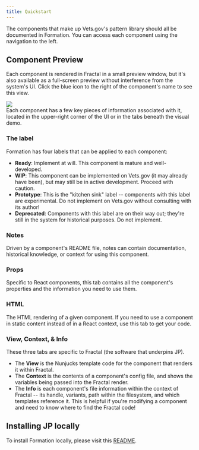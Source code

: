 ```yaml
---
title: Quickstart
---
```


The components that make up Vets.gov's pattern library should all be documented in Formation. You can access each component using the navigation to the left.

## Component Preview

Each component is rendered in Fractal in a small preview window, but it's also available as a full-screen preview without interference from the system's UI. Click the blue icon to the right of the component's name to see this view.

<img src="{{ assetPath }}img/docs/preview-icon.png"/>

<br>
Each component has a few key pieces of information associated with it, located in the upper-right corner of the UI or in the tabs beneath the visual demo.

### The label

Formation has four labels that can be applied to each component:

- **Ready**: Implement at will. This component is mature and well-developed.
- **WIP**: This component can be implemented on Vets.gov (it may already have been), but may still be in active development. Proceed with caution.
- **Prototype**: This is the "kitchen sink" label -- components with this label are experimental. Do not implement on Vets.gov without consulting with its author!
- **Deprecated**: Components with this label are on their way out; they're still in the system for historical purposes. Do not implement.

### Notes

Driven by a component's README file, notes can contain documentation, historical knowledge, or context for using this component.

### Props

Specific to React components, this tab contains all the component's properties and the information you need to use them.

### HTML

The HTML rendering of a given component. If you need to use a component in static content instead of in a React context, use this tab to get your code.

### View, Context, & Info

These three tabs are specific to Fractal (the software that underpins JP).

- The **View** is the Nunjucks template code for the component that renders it within Fractal.
- The **Context** is the contents of a component's config file, and shows the variables being passed into the Fractal render.
- The **Info** is each component's file information within the context of Fractal -- its handle, variants, path within the filesystem, and which templates reference it. This is helpful if you're modifying a component and need to know where to find the Fractal code!

## Installing JP locally

To install Formation locally, please visit this [README](https://github.com/department-of-veterans-affairs/design-system/blob/master/README.md).
